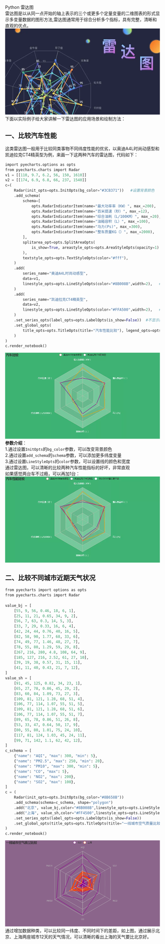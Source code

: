 Python 雷达图<br />雷达图是以从同一点开始的轴上表示的三个或更多个定量变量的二维图表的形式显示多变量数据的图形方法,雷达图通常用于综合分析多个指标，具有完整，清晰和直观的优点。<br />![](./img/1618981769685-fcebe2cf-c9b5-43c1-8dcd-2e03ed4e6586.webp)<br />下面以实际例子给大家讲解一下雷达图的应用场景和绘制方法：
<a name="Q4ioO"></a>
## 一、比较汽车性能
这类雷达图一般用于比较同类事物不同纬度性能的优劣，以奥迪A4L时尚动感型和凯迪拉克CT4精英型为例，来画一下这两种汽车的雷达图，代码如下：
```python
import pyecharts.options as opts
from pyecharts.charts import Radar
v1 = [[110, 9.7, 6.2, 56, 150, 1610]]
v2 = [[174, 6.9, 6.8, 66, 237, 1540]]
c=(
    Radar(init_opts=opts.InitOpts(bg_color="#3CB371"))   #设置背景颜色
    .add_schema(
        schema=[
            opts.RadarIndicatorItem(name="最大功率率（KW）", max_=200),
            opts.RadarIndicatorItem(name="百米提速（秒）", max_=12),
            opts.RadarIndicatorItem(name="综合油耗（L/100KM）", max_=20),
            opts.RadarIndicatorItem(name="油箱容积（L）", max_=100),
            opts.RadarIndicatorItem(name="马力(Ps)", max_=300),
            opts.RadarIndicatorItem(name="整车质量KG（）", max_=2000),
        ],
        splitarea_opt=opts.SplitAreaOpts(
            is_show=True, areastyle_opts=opts.AreaStyleOpts(opacity=1)  #是否显示分隔区域，透明度设置为1
        ),
        textstyle_opts=opts.TextStyleOpts(color="#fff"),
    )
    .add(
        series_name="奥迪A4L时尚动感型",
        data=v1,
        linestyle_opts=opts.LineStyleOpts(color="#8B008B",width=2),   #线的颜色、宽度
    )
    .add(
        series_name="凯迪拉克CT4精英型",
        data=v2,
        linestyle_opts=opts.LineStyleOpts(color="#FFA500",width=2),   #线的颜色、宽度
    )
    .set_series_opts(label_opts=opts.LabelOpts(is_show=False))  #不显示数字
    .set_global_opts(
        title_opts=opts.TitleOpts(title="汽车性能比较"), legend_opts=opts.LegendOpts()
    )
)
c.render_notebook()
```
![](./img/1618981840905-7d041822-48ed-47e3-b920-d17b80e3a4d6.webp)<br />**参数介绍**：<br />1.通过设置`InitOpts`的`bg_color`参数，可以改变背景颜色<br />2.通过设置`add_schema`的`schema`参数，可以添加更多纬度变量<br />3.通过设置`LineStyleOpts`的`color`参数，可以设置线的颜色和宽度<br />通过雷达图，可以清晰的比较两种汽车性能指标的好坏，非常直观<br />如果感觉两台车不过瘾，可以再加1台：<br />![](./img/1618981769710-6ec5824f-0398-4be8-93a3-e77938c06d1d.webp)
<a name="koKC6"></a>
## 二、比较不同城市近期天气状况
```python
from pyecharts import options as opts
from pyecharts.charts import Radar

value_bj = [
    [55, 9, 56, 0.46, 18, 6, 1],
    [25, 11, 21, 0.65, 34, 9, 2],
    [56, 7, 63, 0.3, 14, 5, 3],
    [33, 7, 29, 0.33, 16, 6, 4],
    [42, 24, 44, 0.76, 40, 16, 5],
    [82, 58, 90, 1.77, 68, 33, 6],
    [74, 49, 77, 1.46, 48, 27, 7],
    [78, 55, 80, 1.29, 59, 29, 8],
    [267, 216, 280, 4.8, 108, 64, 9],
    [185, 127, 216, 2.52, 61, 27, 10],
    [39, 19, 38, 0.57, 31, 15, 11],
    [41, 11, 40, 0.43, 21, 7, 12],
]
value_sh = [
    [91, 45, 125, 0.82, 34, 23, 1],
    [65, 27, 78, 0.86, 45, 29, 2],
    [83, 60, 84, 1.09, 73, 27, 3],
    [109, 81, 121, 1.28, 68, 51, 4],
    [106, 77, 114, 1.07, 55, 51, 5],
    [109, 81, 121, 1.28, 68, 51, 6],
    [106, 77, 114, 1.07, 55, 51, 7],
    [89, 65, 78, 0.86, 51, 26, 8],
    [53, 33, 47, 0.64, 50, 17, 9],
    [80, 55, 80, 1.01, 75, 24, 10],
    [117, 81, 124, 1.03, 45, 24, 11],
    [99, 71, 142, 1.1, 62, 42, 12],
]
c_schema = [
    {"name": "AQI", "max": 300, "min": 5},
    {"name": "PM2.5", "max": 250, "min": 20},
    {"name": "PM10", "max": 300, "min": 5},
    {"name": "CO", "max": 5},
    {"name": "NO2", "max": 200},
    {"name": "SO2", "max": 100},
]
c = (
    Radar(init_opts=opts.InitOpts(bg_color="#8B658B"))
    .add_schema(schema=c_schema, shape="polygon")
    .add("北京", value_bj,color="#8B008B",linestyle_opts=opts.LineStyleOpts(width=2))
    .add("上海", value_sh,color="#FF4500",linestyle_opts=opts.LineStyleOpts(width=2))
    .set_series_opts(label_opts=opts.LabelOpts(is_show=False))
    .set_global_opts(title_opts=opts.TitleOpts(title="一线城市空气质量比较"))
)
c.render_notebook()
```
![](./img/1618981797768-e9a48346-354f-4108-a21a-79d95859cd7f.png)<br />通过增加数据种类，可以比较同一纬度、不同时间下的差距，如上图，通过展示北京、上海两座城市12天的天气情况，可以清晰的看出上海的天气要比北京好。
